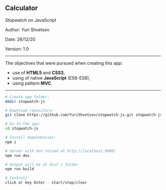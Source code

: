 ## Calculator
Stopwatch on JavaScript

Author: Yuri Shvetsov

Date: 26/12/20

Version: 1.0

------------
The objectives that were pursued when creating this app:
- use of **HTML5** and **CSS3**,
- using of native **JavaScript** (ES6-ES8),
- using pattern **MVC**.

------------

``` zsh
# Create app folder:
mkdir stopwatch-js

# Download repository:
git clone https://github.com/YuriShvetsov/stopwatch-js.git stopwatch-js

# Go to the app:
cd stopwatch-js

# Install dependencies:
npm i

# Server with hot reload at http://localhost:9000/
npm run dev

# Output will be at dist / folder
npm run build

# Controls
click or key Enter - start/stop/clear
```
